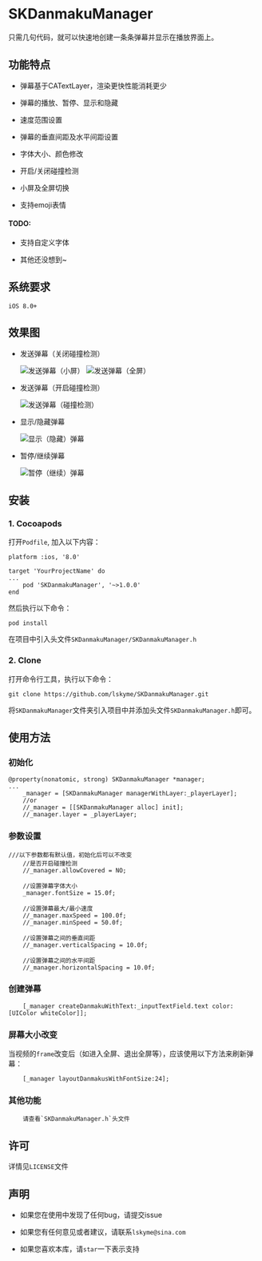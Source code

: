 # SKDanmakuManager

只需几句代码，就可以快速地创建一条条弹幕并显示在播放界面上。

## 功能特点
- 弹幕基于CATextLayer，渲染更快性能消耗更少

- 弹幕的播放、暂停、显示和隐藏

- 速度范围设置

- 弹幕的垂直间距及水平间距设置

- 字体大小、颜色修改

- 开启/关闭碰撞检测

- 小屏及全屏切换

- 支持emoji表情 

#### TODO:
- 支持自定义字体

- 其他还没想到~

## 系统要求
	iOS 8.0+
## 效果图
- 发送弹幕（关闭碰撞检测）

  ![发送弹幕（小屏）](https://github.com/lskyme/SKDanmakuManager/blob/master/Gif/%E6%95%88%E6%9E%9C%E5%9B%BE-%E5%8F%91%E9%80%81%E5%BC%B9%E5%B9%95%EF%BC%88%E5%B0%8F%E5%B1%8F%EF%BC%89.gif?raw=true)
  ![发送弹幕（全屏）](https://github.com/lskyme/SKDanmakuManager/blob/master/Gif/%E6%95%88%E6%9E%9C%E5%9B%BE-%E5%8F%91%E9%80%81%E5%BC%B9%E5%B9%95%EF%BC%88%E5%85%A8%E5%B1%8F%EF%BC%89.gif?raw=true)
  
- 发送弹幕（开启碰撞检测）

  ![发送弹幕（碰撞检测）](https://github.com/lskyme/SKDanmakuManager/blob/master/Gif/%E6%95%88%E6%9E%9C%E5%9B%BE-%E5%8F%91%E9%80%81%E5%BC%B9%E5%B9%95%EF%BC%88%E7%A2%B0%E6%92%9E%E6%A3%80%E6%B5%8B%EF%BC%89.gif?raw=true)

- 显示/隐藏弹幕

  ![显示（隐藏）弹幕](https://github.com/lskyme/SKDanmakuManager/blob/master/Gif/%E6%95%88%E6%9E%9C%E5%9B%BE-%E6%98%BE%E7%A4%BA%EF%BC%88%E9%9A%90%E8%97%8F%EF%BC%89%E5%BC%B9%E5%B9%95.gif?raw=true)

- 暂停/继续弹幕

  ![暂停（继续）弹幕](https://github.com/lskyme/SKDanmakuManager/blob/master/Gif/%E6%95%88%E6%9E%9C%E5%9B%BE-%E6%9A%82%E5%81%9C%EF%BC%88%E7%BB%A7%E7%BB%AD%EF%BC%89%E5%BC%B9%E5%B9%95.gif?raw=true)

## 安装
### 1. Cocoapods
打开`Podfile`, 加入以下内容：

```
platform :ios, '8.0'

target 'YourProjectName' do
...
	pod 'SKDanmakuManager', '~>1.0.0'
end
```
然后执行以下命令：
```
pod install
```
在项目中引入头文件`SKDanmakuManager/SKDanmakuManager.h`
### 2. Clone
打开命令行工具，执行以下命令：

```
git clone https://github.com/lskyme/SKDanmakuManager.git
```
将`SKDanmakuManager`文件夹引入项目中并添加头文件`SKDanmakuManager.h`即可。
## 使用方法
### 初始化
```
@property(nonatomic, strong) SKDanmakuManager *manager;
...
    _manager = [SKDanmakuManager managerWithLayer:_playerLayer];
	//or
    //_manager = [[SKDanmakuManager alloc] init];
    //_manager.layer = _playerLayer;
```
### 参数设置
```
///以下参数都有默认值，初始化后可以不改变
	//是否开启碰撞检测
    //_manager.allowCovered = NO;
    
    //设置弹幕字体大小
    _manager.fontSize = 15.0f;
    
    //设置弹幕最大/最小速度
    //_manager.maxSpeed = 100.0f;
    //_manager.minSpeed = 50.0f;
    
    //设置弹幕之间的垂直间距
    //_manager.verticalSpacing = 10.0f;
    
    //设置弹幕之间的水平间距
    //_manager.horizontalSpacing = 10.0f;
```

### 创建弹幕
```
	[_manager createDanmakuWithText:_inputTextField.text color:[UIColor whiteColor]];
```

### 屏幕大小改变
当视频的`frame`改变后（如进入全屏、退出全屏等），应该使用以下方法来刷新弹幕：

```
	[_manager layoutDanmakusWithFontSize:24];
```
### 其他功能
```
	请查看`SKDanmakuManager.h`头文件
```
## 许可
详情见`LICENSE`文件
## 声明
- 如果您在使用中发现了任何bug，请提交issue

- 如果您有任何意见或者建议，请联系`lskyme@sina.com`

- 如果您喜欢本库，请`star`一下表示支持

